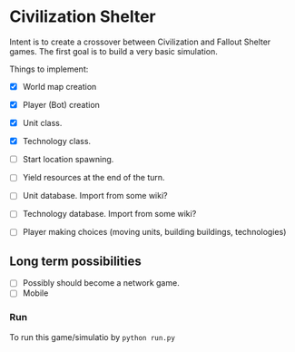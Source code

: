 Civilization Shelter
====================

Intent is to create a crossover between Civilization and Fallout Shelter games.
The first goal is to build a very basic simulation.

Things to implement:

- [x] World map creation
- [x] Player (Bot) creation
- [x] Unit class.
- [x] Technology class.
- [ ] Start location spawning.
- [ ] Yield resources at the end of the turn.
- [ ] Unit database. Import from some wiki?
- [ ] Technology database. Import from some wiki?
- [ ] Player making choices (moving units, building buildings, technologies)


Long term possibilities
------------
- [ ] Possibly should become a network game.
- [ ] Mobile

### Run

To run this game/simulatio by `python run.py`
